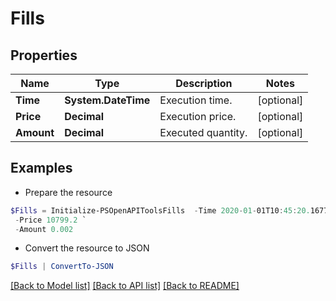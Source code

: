 # Fills
## Properties

Name | Type | Description | Notes
------------ | ------------- | ------------- | -------------
**Time** | **System.DateTime** | Execution time. | [optional] 
**Price** | **Decimal** | Execution price. | [optional] 
**Amount** | **Decimal** | Executed quantity. | [optional] 

## Examples

- Prepare the resource
```powershell
$Fills = Initialize-PSOpenAPIToolsFills  -Time 2020-01-01T10:45:20.1677709Z `
 -Price 10799.2 `
 -Amount 0.002
```

- Convert the resource to JSON
```powershell
$Fills | ConvertTo-JSON
```

[[Back to Model list]](../README.md#documentation-for-models) [[Back to API list]](../README.md#documentation-for-api-endpoints) [[Back to README]](../README.md)

